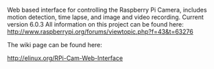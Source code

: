 Web based interface for controlling the Raspberry Pi Camera, includes motion detection, time lapse, and image and video recording.
Current version 6.0.3
All information on this project can be found here: http://www.raspberrypi.org/forums/viewtopic.php?f=43&t=63276

The wiki page can be found here:

http://elinux.org/RPi-Cam-Web-Interface
